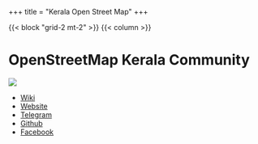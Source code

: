 +++
title = "Kerala Open Street Map"
+++

{{< block "grid-2 mt-2" >}}
{{< column >}}

# OpenStreetMap Kerala Community 
![](osmkerala_logo.png)
* [Wiki](https://wiki.openstreetmap.org/wiki/Kerala)
* [Website](https://kerala.openstreetmap.in/)   
* [Telegram](https://t.me/osmkerala)
* [Github](https://github.com/osmkerala) 
* [Facebook](https://facebook.com/osmkerala/)

